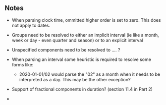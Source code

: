 ## Notes

* When parsing clock time, ommitted higher order is set to zero. This does not apply to dates.

* Groups need to be resolved to either an implicit interval (ie like a month, week or day - even quarter and season) or to an explicit interval

* Unspecified components need to be resolved to .... ?

* When parsing an interval some heuristic is required to resolve some forms like:
  * 2020-01-01/02 would parse the "02" as a month when it needs to be interpreted as a day. This may be the other exception?

* Support of fractional components in duration? (section 11.4 in Part 2)

*